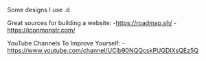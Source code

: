 Some designs I use .d


Great sources for building a website:
-https://roadmap.sh/
-https://iconmonstr.com/

YouTube Channels To Improve Yourself:
-https://www.youtube.com/channel/UClb90NQQcskPUGDIXsQEz5Q
